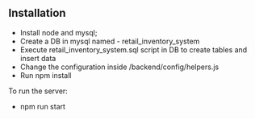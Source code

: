 ## Installation
- Install node and mysql;
- Create a DB in mysql named - retail_inventory_system
- Execute retail_inventory_system.sql script in DB to create tables and insert data
- Change the configuration inside /backend/config/helpers.js
- Run npm install

To run the server:

- npm run start
  